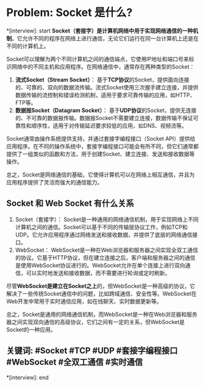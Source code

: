 # Problem: Socket 是什么?

*[interview]: start
**Socket（套接字）**是计算机网络中用于实现**网络通信的一种机制**。它允许不同的程序在网络上进行通信，无论它们运行在同一台计算机上还是在不同的计算机上。

Socket可以理解为两个不同计算机之间的通信端点，它使用IP地址和端口号来标识网络中的不同主机和应用程序。在网络通信中，通常存在两种类型的Socket：
1. **流式Socket（Stream Socket）**： 基于**TCP协议**的Socket，提供面向连接的、可靠的、双向的数据流传输。流式Socket使用三次握手建立连接，并提供数据传输的流控制和错误检测机制，适用于要求可靠传输的应用，如HTTP、FTP等。
2. **数据报Socket（Datagram Socket）**： 基于**UDP协议**的Socket，提供无连接的、不可靠的数据报传输。数据报Socket不需要建立连接，数据传输不保证可靠性和顺序性，适用于对传输延迟要求较低的应用，如DNS、视频流等。

Socket通常由操作系统提供支持，并通过套接字编程接口（Socket API）提供给应用程序。在不同的操作系统中，套接字编程接口可能会有所不同，但它们通常都提供了一组类似的函数和方法，用于创建Socket、建立连接、发送和接收数据等操作。

总之，Socket是网络通信的基础，它使得计算机可以在网络上相互通信，并且为应用程序提供了灵活而强大的通信能力。

## Socket 和 Web Socket 有什么关系
1. Socket（套接字）： Socket是一种通用的网络通信机制，用于实现网络上不同计算机之间的通信。Socket可以基于不同的传输层协议工作，例如TCP和UDP。它允许应用程序通过网络发送和接收数据，并提供了底层的网络通信接口。
2. WebSocket： WebSocket是一种在Web浏览器和服务器之间实现全双工通信的协议。它基于HTTP协议，但在建立连接之后，客户端和服务器之间的通信是使用WebSocket协议进行的。WebSocket允许在单个连接上进行双向通信，可以实时地发送和接收数据，而不需要进行轮询或定时刷新。

尽管**WebSocket是建立在Socket之上**的，但WebSocket是一种高级的协议，它解决了一些传统Socket通信中的问题，比如跨域通信、安全性等。WebSocket在Web开发中常用于实时通信应用，如在线聊天、实时数据更新等。

总之，Socket是通用的网络通信机制，而WebSocket是一种在Web浏览器和服务器之间实现双向通信的高级协议，它们之间有一定的关系，但WebSocket是Socket的一种应用。

## 关键词:  #Socket #TCP #UDP #套接字编程接口 #WebSocket #全双工通信 #实时通信
*[interview]: end
